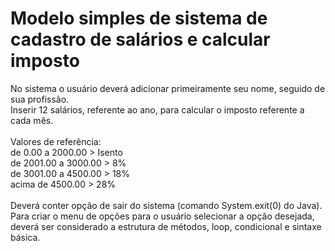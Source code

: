 # Modelo simples de sistema de cadastro de salários e calcular imposto


No sistema o usuário deverá adicionar primeiramente seu nome, seguido de sua profissão. </br>Inserir 12 salários, referente ao ano, para calcular o imposto referente a cada mês. </br></br> Valores de referência:</br>de 0.00 a 2000.00 > Isento</br>de 2001.00 a 3000.00 > 8%</br>de 3001.00 a 4500.00 > 18%</br>acima de 4500.00 > 28%</br></br>Deverá conter opção de sair do sistema (comando System.exit(0) do Java).</br>Para criar o menu de opções para o usuário selecionar a opção desejada, deverá ser considerado a estrutura de métodos, loop, condicional e sintaxe básica.</br>
